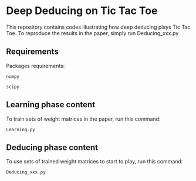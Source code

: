 # Deep Deducing on Tic Tac Toe

This repository contains codes illustrating how deep deducing plays Tic Tac Toe.
To reproduce the results in the paper, simply run Deducing_xxx.py


## Requirements

Packages requirements:

```
numpy
```


```
scipy
```

## Learning phase content

To train sets of weight matrices in the paper, run this command:

```
Learning.py            
```


## Deducing phase content
To use sets of trained weight matrices to start to play, run this command:

```
Deducing_xxx.py              
```





